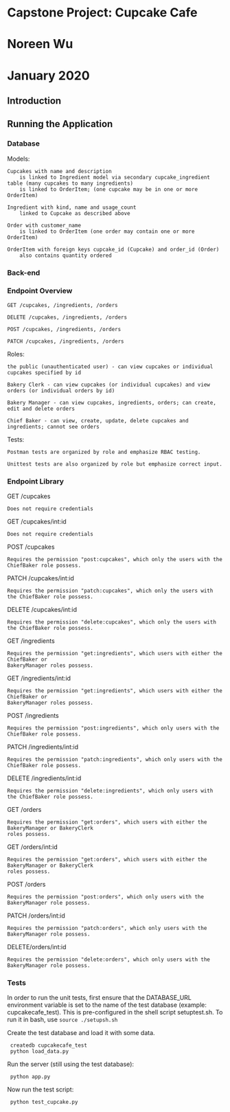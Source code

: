 # Capstone Project: Cupcake Cafe
# Noreen Wu
# January 2020


## Introduction



## Running the Application

### Database

Models:

    Cupcakes with name and description
        is linked to Ingredient model via secondary cupcake_ingredient table (many cupcakes to many ingredients)
        is linked to OrderItem; (one cupcake may be in one or more OrderItem)

    Ingredient with kind, name and usage_count
        linked to Cupcake as described above

    Order with customer_name
        is linked to OrderItem (one order may contain one or more OrderItem)

    OrderItem with foreign keys cupcake_id (Cupcake) and order_id (Order)
        also contains quantity ordered
    
    

### Back-end

### Endpoint Overview

    GET /cupcakes, /ingredients, /orders

    DELETE /cupcakes, /ingredients, /orders

    POST /cupcakes, /ingredients, /orders
    
    PATCH /cupcakes, /ingredients, /orders


Roles:  

    the public (unauthenticated user) - can view cupcakes or individual cupcakes specified by id

    Bakery Clerk - can view cupcakes (or individual cupcakes) and view orders (or individual orders by id)

    Bakery Manager - can view cupcakes, ingredients, orders; can create, edit and delete orders

    Chief Baker - can view, create, update, delete cupcakes and ingredients; cannot see orders


Tests:

    Postman tests are organized by role and emphasize RBAC testing.

    Unittest tests are also organized by role but emphasize correct input.


### Endpoint Library


GET /cupcakes

    Does not require credentials

GET /cupcakes/int:id

    Does not require credentials


POST /cupcakes

    Requires the permission "post:cupcakes", which only the users with the ChiefBaker role possess.

PATCH /cupcakes/int:id

    Requires the permission "patch:cupcakes", which only the users with the ChiefBaker role possess.


DELETE /cupcakes/int:id

    Requires the permission "delete:cupcakes", which only the users with the ChiefBaker role possess.


GET /ingredients

    Requires the permission "get:ingredients", which users with either the ChiefBaker or 
    BakeryManager roles possess.


GET /ingredients/int:id

    Requires the permission "get:ingredients", which users with either the ChiefBaker or 
    BakeryManager roles possess.


POST /ingredients

    Requires the permission "post:ingredients", which only users with the ChiefBaker role possess.


PATCH /ingredients/int:id

    Requires the permission "patch:ingredients", which only users with the ChiefBaker role possess.


DELETE /ingredients/int:id

    Requires the permission "delete:ingredients", which only users with the ChiefBaker role possess.


GET /orders

    Requires the permission "get:orders", which users with either the BakeryManager or BakeryClerk
    roles possess.

GET /orders/int:id

    Requires the permission "get:orders", which users with either the BakeryManager or BakeryClerk
    roles possess.


POST /orders

    Requires the permission "post:orders", which only users with the BakeryManager role possess.

PATCH /orders/int:id

    Requires the permission "patch:orders", which only users with the BakeryManager role possess.


DELETE/orders/int:id

    Requires the permission "delete:orders", which only users with the BakeryManager role possess.



### Tests

In order to run the unit tests, first ensure that the DATABASE_URL environment variable is set to
the name of the test database (example: cupcakecafe_test). This is pre-configured
in the shell script setuptest.sh. To run it in bash, use ```source ./setupsh.sh```

Create the test database and load it with some data.

     createdb cupcakecafe_test
     python load_data.py


Run the server (still using the test database):

     python app.py


Now run the test script:

     python test_cupcake.py



